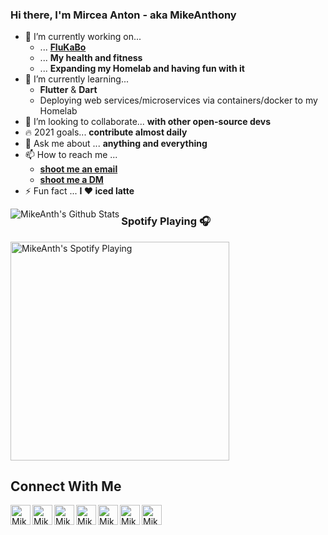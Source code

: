### Hi there, I'm Mircea Anton - aka MikeAnthony

- 🔭 I’m currently working on...
  - ... [**FluKaBo**](https://github.com/mikeanth-dvlp/FluKabo)
  - ... **My health and fitness**
  - ... **Expanding my Homelab and having fun with it**
- 🌱 I’m currently learning...
  - **Flutter** & **Dart**
  - Deploying web services/microservices via containers/docker to my Homelab
- 👯 I’m looking to collaborate... **with other open-source devs**
- 🔥 2021 goals... **contribute almost daily**
- 💬 Ask me about ... **anything and everything**
- 📫 How to reach me ... 
  - [**shoot me an email**](mailto:mike.anth99@gmail.com?subject=[GitHub]%20Source%20Han%20Sans)
  - [**shoot me a DM**](#connect-with-me)
- ⚡ Fun fact ... **I ❤️ iced latte**

<img align="left" alt="MikeAnth's Github Stats" src="https://github-readme-stats.mikeanth-dvlp.vercel.app/api?username=mikeanth-dvlp&show_icons=true&hide_border=true"/>

### Spotify Playing 🎧
[<img src="https://spotify-readme.mikeanth-dvlp.vercel.app/api/spotify-playing" alt="MikeAnth's Spotify Playing" width="350" />][spotify]


## Connect With Me
[<img align="left" alt="MikeAnth | Twitter" width="32px" src="https://cdn.jsdelivr.net/npm/simple-icons@v3/icons/twitter.svg" />][twitter]
[<img align="left" alt="MikeAnth | Instagram" width="32px" src="https://cdn.jsdelivr.net/npm/simple-icons@v3/icons/instagram.svg" />][instagram]
[<img align="left" alt="MikeAnth | LinkedIn" width="32px" src="https://cdn.jsdelivr.net/npm/simple-icons@v3/icons/linkedin.svg" />][linkedin]
[<img align="left" alt="MikeAnth | Discord" width="32px" src="https://cdn.jsdelivr.net/npm/simple-icons@v3/icons/discord.svg" />][discord]
[<img align="left" alt="MikeAnth | Reddit" width="32px" src="https://cdn.jsdelivr.net/npm/simple-icons@v3/icons/reddit.svg" />][reddit]
[<img align="left" alt="MikeAnth | Steam" width="32px" src="https://cdn.jsdelivr.net/npm/simple-icons@v3/icons/steam.svg" />][steam]
[<img align="left" alt="MikeAnth | Spotify" width="32px" src="https://cdn.jsdelivr.net/npm/simple-icons@v3/icons/spotify.svg" />][spotify]

[twitter]: https://twitter.com/mikeanth
[instagram]: https://www.instagram.com/mike_anth/
[linkedin]: https://www.linkedin.com/in/mircea-anton-039b26168/
[discord]: https://discordapp.com/users/637553176991629312
[reddit]: https://www.reddit.com/user/MikeAnth
[steam]: https://steamcommunity.com/id/mikeanth/
[spotify]: https://open.spotify.com/user/jpa2p7j8yrjjce6qtfze0uea5